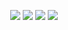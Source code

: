 <p align="center">
  <a href="https://discord.com/users/367679437816463360"><img src="https://img.shields.io/badge/Yashinu%20-7289DA.svg?&style=for-the-badge&logo=discord&logoColor=white"></a>
  <a href="https://github.com/yashinu"><img src="https://img.shields.io/badge/Yashinu%20-1d202b.svg?&style=for-the-badge&logo=github&logoColor=white"></a>
  <a href="https://github.com/yashinu"><img src="https://img.shields.io/badge/Yashinu%20-1d202b.svg?&style=for-the-badge&logo=github&logoColor=white"></a>
  <a href="https://www.npmjs.com/~yashinu"><img src="https://img.shields.io/badge/Yashinu%20-1d202b.svg?&style=for-the-badge&logo=npm&logoColor=white"></a>
</p>
